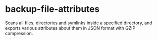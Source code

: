 # backup-file-attributes
Scans all files, directories and symlinks inside a specified directory, and exports various attributes about them in JSON format with GZIP compression.
